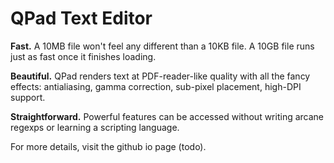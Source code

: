 # QPad Text Editor

**Fast.** A 10MB file won't feel any different than a 10KB file. A 10GB file runs just as fast once it finishes loading.

**Beautiful.** QPad renders text at PDF-reader-like quality with all the fancy effects: antialiasing, gamma correction, sub-pixel placement, high-DPI support.

**Straightforward.** Powerful features can be accessed without writing arcane regexps or learning a scripting language.

For more details, visit the github io page (todo).
